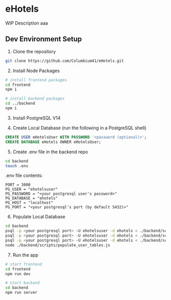 # eHotels
WIP Description aaa

## Dev Environment Setup
1. Clone the repository
```bash
git clone https://github.com/Columbium41/eHotels.git
```

2. Install Node Packages
```bash
# install frontend packages
cd frontend
npm i

# install backend packages
cd ../backend
npm i
```

3. Install PostgreSQL V14

4. Create Local Database (run the following in a PostgreSQL shell)
```SQL
CREATE USER eHotelsUser WITH PASSWORD '<password (optional)>';
CREATE DATABASE eHotels OWNER eHotelsUser;
```

5. Create .env file in the backend repo
```bash
cd backend
touch .env
```

.env file contents:
```env
PORT = 3000
PG_USER = "ehotelsuser"
PG_PASSWORD = "<your postgresql user's password>"
PG_DATABASE = "ehotels"
PG_HOST = "localhost"
PG_PORT = "<your postgresql's port (by default 5432)>"
```

6. Populate Local Database
```bash
cd backend
psql -p <your postgresql port> -U ehotelsuser -d ehotels < ./backend/scripts/drop_tables.sql # run before if database is not empty
psql -p <your postgresql port> -U ehotelsuser -d ehotels < ./backend/scripts/create_tables.sql
psql -p <your postgresql port> -U ehotelsuser -d ehotels < ./backend/scripts/populate_hotel_tables.sql
node ./backend/scripts/populate_user_tables.js
```

7. Run the app
```bash
# start frontend
cd frontend
npm run dev

# start backend
cd backend
npm run server
```
